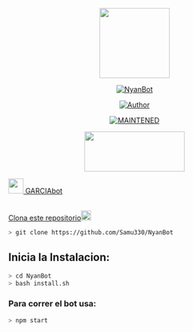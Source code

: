 <p align="center">
<img src="./https://drive.google.com/file/d/1qm_LsLl_IiNQtUFmj4rDbAfRsaWc3ZPM/view?usp=drivesdk" width="140" height="140"/>
</p>
<p align="center">
<a href="#"><img title="NyanBot" src="https://img.shields.io/badge/𝙶𝚊𝚛𝚌𝚒𝚊𝚋𝚘𝚝💫 | 𝗚𝗮𝗿𝗰𝗶𝗮 | 𝐆𝐚𝐫𝐜𝐢𝐚 𝐞𝐬 𝐦𝐮𝐲 𝐩𝐫𝐨 𝐩𝐪-black?colorA=%23ff0000&colorB=%23000000&style=for-the-badge"></a>
</p>
<p align="center">
<a href="https://github.com/Samu330"><img title="Author" src="https://img.shields.io/badge/author-Garcia-green?colorA=%00ff00style=for-the-badge&logo=github"></a>
</p>
<p align="center">
<a href="#"><img title="MAINTENED" src="https://img.shields.io/badge/MAINTENED-YES-blue?colorA=%23ff0000&colorB=%230000ff&style=for-the-badge"</a>
</p>
<p align="center">
<img src="https://www.crackingpro.com/uploads/team_VIP.gif" width="200" height="80"/>
</p>
<img src="https://i.imgur.com/n1zo2wL.gif" width="30" height="30"/> GARCIAbot
</p>
<br />
    Clona este repositorio</h3><img src="https://raw.githubusercontent.com/othneildrew/Best-README-Template/master/images/logo.png" alt="Logo" width="20" height="20">
  </a>

```bash
> git clone https://github.com/Samu330/NyanBot
```

## Inicia la Instalacion:

```bash
> cd NyanBot
> bash install.sh
```

### Para correr el bot usa:
```bash
> npm start
```


